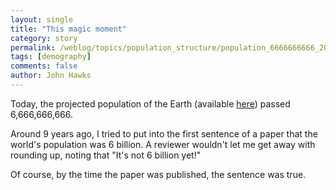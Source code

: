 ```yaml
---
layout: single 
title: "This magic moment" 
category: story
permalink: /weblog/topics/population_structure/population_6666666666_2008.html
tags: [demography] 
comments: false 
author: John Hawks 
---
```



<p>
Today, the projected population of the Earth (available <a href="http://www.census.gov/ipc/www/popclockworld.html">here</a>) passed 6,666,666,666. 
</p>

<p>
Around 9 years ago, I tried to put into the first sentence of a paper that the world's population was 6 billion. A reviewer wouldn't let me get away with rounding up, noting that "It's not 6 billion yet!" 
</p>

<p>
Of course, by the time the paper was published, the sentence was true. 
</p>

